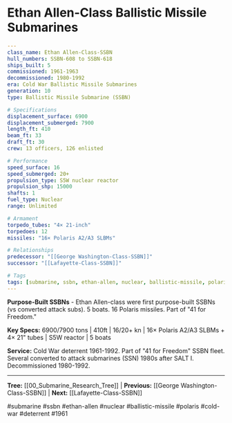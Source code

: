 # Ethan Allen-Class Ballistic Missile Submarines

```yaml
---
class_name: Ethan Allen-Class-SSBN
hull_numbers: SSBN-608 to SSBN-618
ships_built: 5
commissioned: 1961-1963
decommissioned: 1980-1992
era: Cold War Ballistic Missile Submarines
generation: 10
type: Ballistic Missile Submarine (SSBN)

# Specifications
displacement_surface: 6900
displacement_submerged: 7900
length_ft: 410
beam_ft: 33
draft_ft: 30
crew: 13 officers, 126 enlisted

# Performance
speed_surface: 16
speed_submerged: 20+
propulsion_type: S5W nuclear reactor
propulsion_shp: 15000
shafts: 1
fuel_type: Nuclear
range: Unlimited

# Armament
torpedo_tubes: "4× 21-inch"
torpedoes: 12
missiles: "16× Polaris A2/A3 SLBMs"

# Relationships
predecessor: "[[George Washington-Class-SSBN]]"
successor: "[[Lafayette-Class-SSBN]]"

# Tags
tags: [submarine, ssbn, ethan-allen, nuclear, ballistic-missile, polaris, cold-war, deterrent, 1961]
---
```

**Purpose-Built SSBNs** - Ethan Allen-class were first purpose-built SSBNs (vs converted attack subs). 5 boats. 16 Polaris missiles. Part of "41 for Freedom."

**Key Specs:** 6900/7900 tons | 410ft | 16/20+ kn | 16× Polaris A2/A3 SLBMs + 4× 21" tubes | S5W reactor | 5 boats

**Service:** Cold War deterrent 1961-1992. Part of "41 for Freedom" SSBN fleet. Several converted to attack submarines (SSN) 1980s after SALT I. Decommissioned 1980-1992.

---
**Tree:** [[00_Submarine_Research_Tree]] | **Previous:** [[George Washington-Class-SSBN]] | **Next:** [[Lafayette-Class-SSBN]]

#submarine #ssbn #ethan-allen #nuclear #ballistic-missile #polaris #cold-war #deterrent #1961
